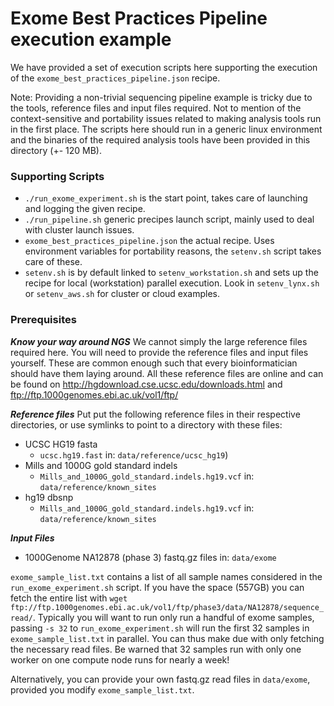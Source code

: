 # Exome Best Practices Pipeline execution example

We have provided a set of execution scripts here supporting the execution of the `exome_best_practices_pipeline.json` recipe. 

Note: Providing a non-trivial sequencing pipeline example is tricky due to the tools, reference files and input files required. Not to mention of the context-sensitive and portability issues related to making analysis tools run in the first place. The scripts here should run in a generic linux environment and the binaries of the required analysis tools have been provided in this directory (+- 120 MB). 

### Supporting Scripts
  - `./run_exome_experiment.sh` is the start point, takes care of launching and logging the given recipe.
  - `./run_pipeline.sh` generic precipes launch script, mainly used to deal with cluster launch issues.
  - `exome_best_practices_pipeline.json` the actual recipe. Uses environment variables for portability reasons, the `setenv.sh` script takes care of these.
  - `setenv.sh` is by default linked to `setenv_workstation.sh` and sets up the recipe for local (workstation) parallel execution. Look in `setenv_lynx.sh` or `setenv_aws.sh` for cluster or cloud examples.

### Prerequisites

***Know your way around NGS***
We cannot simply the large reference files required here. You will need to provide the reference files and input files yourself. These are common enough such that every bioinformatician should have them laying around. All these reference files are online and can be found on http://hgdownload.cse.ucsc.edu/downloads.html and ftp://ftp.1000genomes.ebi.ac.uk/vol1/ftp/
  
***Reference files***
Put put the following reference files in their respective directories, or use symlinks to point to a directory with these files:
  - UCSC HG19 fasta 
    - `ucsc.hg19.fast` in: `data/reference/ucsc_hg19`)
  - Mills and 1000G gold standard indels
    - `Mills_and_1000G_gold_standard.indels.hg19.vcf` in: `data/reference/known_sites`
  - hg19 dbsnp
    - `Mills_and_1000G_gold_standard.indels.hg19.vcf` in: `data/reference/known_sites`

***Input Files***
  - 1000Genome NA12878 (phase 3) fastq.gz files in: `data/exome`

`exome_sample_list.txt` contains a list of all sample names considered in the `run_exome_experiment.sh` script. If you have the space (557GB) you can fetch the entire list with ```wget ftp://ftp.1000genomes.ebi.ac.uk/vol1/ftp/phase3/data/NA12878/sequence_read/```. Typically you will want to run only run a handful of exome samples, passing `-s 32` to `run_exome_experiment.sh` will run the first 32 samples in `exome_sample_list.txt` in parallel. You can thus make due with only fetching the necessary read files.
Be warned that 32 samples run with only one worker on one compute node runs for nearly a week!

Alternatively, you can provide your own fastq.gz read files in `data/exome`, provided you modify `exome_sample_list.txt`.
